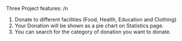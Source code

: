 Three Project features: /n

1. Donate to different facilities (Food, Health, Education and Clothing)
2. Your Donation will be shown as a pie chart on Statistics page.
3. You can search for the category of donation you want to donate.
